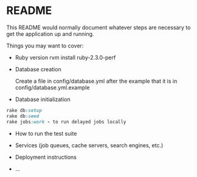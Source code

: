 # README

This README would normally document whatever steps are necessary to get the
application up and running.

Things you may want to cover:

* Ruby version
  rvm install ruby-2.3.0-perf

* Database creation
  
  Create a file in config/database.yml after the example that it is in config/database.yml.example

* Database initialization
```rb
rake db:setup
rake db:seed
rake jobs:work - to run delayed jobs locally
```

* How to run the test suite

* Services (job queues, cache servers, search engines, etc.)

* Deployment instructions

* ...
